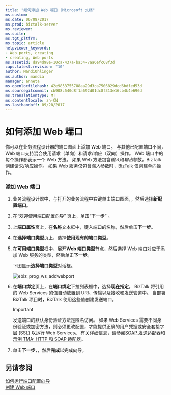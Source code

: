 ```yaml
---
title: "如何添加 Web 端口 |Microsoft 文档"
ms.custom: 
ms.date: 06/08/2017
ms.prod: biztalk-server
ms.reviewer: 
ms.suite: 
ms.tgt_pltfrm: 
ms.topic: article
helpviewer_keywords:
- Web ports, creating
- creating, Web ports
ms.assetid: da94d98e-10ca-437a-ba34-7aa6efc68f3d
caps.latest.revision: "10"
author: MandiOhlinger
ms.author: mandia
manager: anneta
ms.openlocfilehash: 42e9853755788aa29d3ca7506829dcd6bdfed53d
ms.sourcegitcommit: cb908c540d8f1a692d01dc8f313e16cb4b4e696d
ms.translationtype: MT
ms.contentlocale: zh-CN
ms.lasthandoff: 09/20/2017
---
```

# <a name="how-to-add-a-web-port"></a>如何添加 Web 端口
你可以在业务流程设计器的端口图面上添加 Web 端口。 与其他已配置端口不同，Web 端口支持混合使用请求（单向）和请求/响应（双向）操作。 Web 端口中的每个操作都表示一个 Web 方法。 如果 Web 方法包含*输入*和*输出*参数，BizTalk 创建请求/响应操作。 如果 Web 服务仅包含*输入*参数时，BizTalk 仅创建单向操作。  
  
### <a name="to-add-a-web-port"></a>添加 Web 端口  
  
1.  业务流程设计器中，与打开的业务流程中右键单击端口图面，，然后选择**新配置端口**。  
  
2.  在“欢迎使用端口配置向导”  页上，单击“下一步” 。  
  
3.  上**端口属性**页上，在**名称**文本框中，键入端口的名称，然后单击**下一步**。  
  
4.  在**选择端口类型**页上，选择**使用现有的端口类型**。  
  
5.  在**可用端口类型**框中，展开**Web 端口类型**节点，然后选择 Web 端口对应于添加 Web 服务的类型，然后单击**下一步**。  
  
     下图显示**选择端口类型**对话框。  
  
     ![](../core/media/ebiz-prog-ws-addwebport.gif "ebiz_prog_ws_addwebport")  
  
6.  在**端口绑定**页上，在**端口绑定**下拉列表框中，选择**现在指定**。 BizTalk 将引用的 Web Services 的值自动放置到 URI、传输以及接收和发送管道中。 当部署 BizTalk 项目时，BizTalk 使用这些值创建发送端口。  
  
    > [!IMPORTANT]
    >  发送端口的默认身份验证方法是匿名访问。 如果 Web Services 需要不同身份验证或加密方法，则必须更改配置，才能提供正确的用户凭据或安全套接字层 (SSL) 以运行 Web Services。 有关详细信息，请参阅[SOAP 发送适配器](../core/soap-send-adapter.md)和[示例 TMA: HTTP 和 SOAP 适配器](../core/sample-tma-http-and-soap-adapters.md)。  
  
7.  单击**下一步**，，然后**完成**以完成向导。  
  
## <a name="see-also"></a>另请参阅  
 [如何运行端口配置向导](../core/how-to-run-the-port-configuration-wizard.md)   
 [创建 Web 端口](../core/creating-web-ports.md)